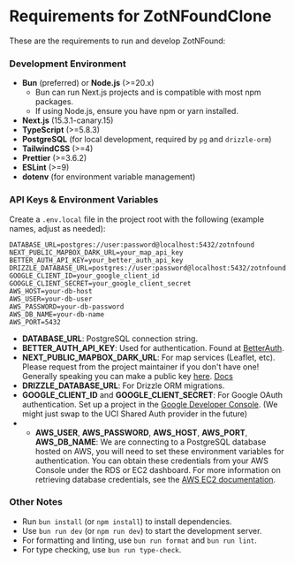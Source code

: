 # Requirements for ZotNFoundClone

These are the requirements to run and develop ZotNFound:

### Development Environment

- **Bun** (preferred) or **Node.js** (>=20.x)
  - Bun can run Next.js projects and is compatible with most npm packages.
  - If using Node.js, ensure you have npm or yarn installed.
- **Next.js** (15.3.1-canary.15)
- **TypeScript** (>=5.8.3)
- **PostgreSQL** (for local development, required by `pg` and `drizzle-orm`)
- **TailwindCSS** (>=4)
- **Prettier** (>=3.6.2)
- **ESLint** (>=9)
- **dotenv** (for environment variable management)

### API Keys & Environment Variables
Create a `.env.local` file in the project root with the following (example names, adjust as needed):

```env
DATABASE_URL=postgres://user:password@localhost:5432/zotnfound
NEXT_PUBLIC_MAPBOX_DARK_URL=your_map_api_key
BETTER_AUTH_API_KEY=your_better_auth_api_key
DRIZZLE_DATABASE_URL=postgres://user:password@localhost:5432/zotnfound
GOOGLE_CLIENT_ID=your_google_client_id
GOOGLE_CLIENT_SECRET=your_google_client_secret
AWS_HOST=your-db-host
AWS_USER=your-db-user
AWS_PASSWORD=your-db-password
AWS_DB_NAME=your-db-name
AWS_PORT=5432
```

- **DATABASE_URL**: PostgreSQL connection string.
- **BETTER_AUTH_API_KEY**: Used for authentication. Found at [BetterAuth](https://www.better-auth.com/docs/installation).
- **NEXT_PUBLIC_MAPBOX_DARK_URL**: For map services (Leaflet, etc). Please request from the project maintainer if you don't have one! Generally speaking you can make a public key [here](https://account.mapbox.com/access-tokens/). [Docs](https://docs.mapbox.com/help/dive-deeper/access-tokens/)
- **DRIZZLE_DATABASE_URL**: For Drizzle ORM migrations.
- **GOOGLE_CLIENT_ID** and **GOOGLE_CLIENT_SECRET**: For Google OAuth authentication. Set up a project in the [Google Developer Console](https://console.developers.google.com/). (We might just swap to the UCI Shared Auth provider in the future)
- - **AWS_USER**, **AWS_PASSWORD**, **AWS_HOST**, **AWS_PORT**, **AWS_DB_NAME**: We are connecting to a PostgreSQL database hosted on AWS, you will need to set these environment variables for authentication. You can obtain these credentials from your AWS Console under the RDS or EC2 dashboard. For more information on retrieving database credentials, see the [AWS EC2 documentation](https://docs.aws.amazon.com/AWSEC2/latest/UserGuide/ec2-connect-to-db.html).


### Other Notes

- Run `bun install` (or `npm install`) to install dependencies.
- Use `bun run dev` (or `npm run dev`) to start the development server.
- For formatting and linting, use `bun run format` and `bun run lint`.
- For type checking, use `bun run type-check`.


